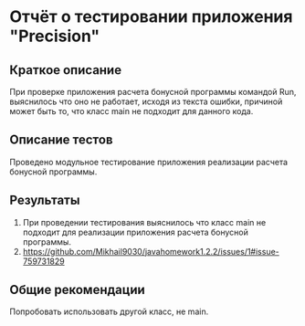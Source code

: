 # Отчёт о тестировании приложения "Precision"

## Краткое описание

При проверке приложения расчета бонусной программы командой Run, выяснилось что оно не работает, исходя из текста ошибки, причиной может быть то, что класс main не подходит для данного кода.

## Описание тестов

Проведено модульное тестирование приложения реализации расчета бонусной программы.

## Результаты

1. При проведении тестирования выяснилось что класс main не подходит для реализации приложения расчета бонусной программы.
2. https://github.com/Mikhail9030/javahomework1.2.2/issues/1#issue-759731829

## Общие рекомендации

Попробовать использовать другой класс, не main.